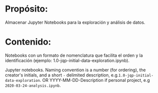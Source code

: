 # Propósito: 
Almacenar Jupyter Notebooks para la exploración y análisis de datos.

# Contenido: 
Notebooks con un formato de nomenclatura que facilita el orden y la identificación (ejemplo: 1.0-jqp-initial-data-exploration.ipynb).

Jupyter notebooks. Naming convention is a number (for ordering), the creator's initials, and a short `-` delimited description, e.g.`1.0-jqp-initial-data-exploration`. 
OR 
YYYY-MM-DD-Description if personal project, e.g `2020-03-24-analysis.ipynb`. 